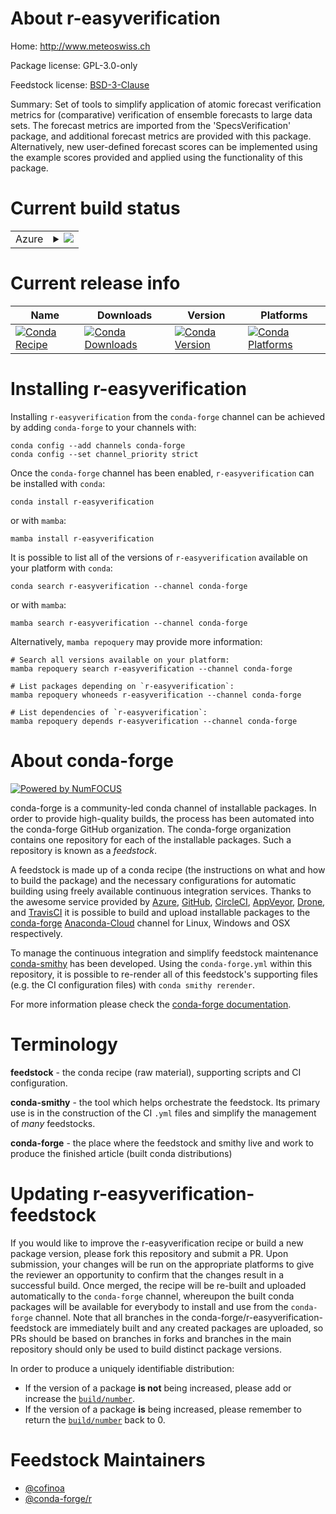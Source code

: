 About r-easyverification
========================

Home: http://www.meteoswiss.ch

Package license: GPL-3.0-only

Feedstock license: [BSD-3-Clause](https://github.com/conda-forge/r-easyverification-feedstock/blob/main/LICENSE.txt)

Summary: Set of tools to simplify application of atomic forecast verification metrics for (comparative) verification of ensemble forecasts to large data sets. The forecast metrics are imported from the 'SpecsVerification' package, and additional forecast metrics are provided with this package. Alternatively, new user-defined forecast scores can be implemented using the example scores provided and applied using the functionality of this package.

Current build status
====================


<table>
    
  <tr>
    <td>Azure</td>
    <td>
      <details>
        <summary>
          <a href="https://dev.azure.com/conda-forge/feedstock-builds/_build/latest?definitionId=12561&branchName=main">
            <img src="https://dev.azure.com/conda-forge/feedstock-builds/_apis/build/status/r-easyverification-feedstock?branchName=main">
          </a>
        </summary>
        <table>
          <thead><tr><th>Variant</th><th>Status</th></tr></thead>
          <tbody><tr>
              <td>linux_64_r_base3.6</td>
              <td>
                <a href="https://dev.azure.com/conda-forge/feedstock-builds/_build/latest?definitionId=12561&branchName=main">
                  <img src="https://dev.azure.com/conda-forge/feedstock-builds/_apis/build/status/r-easyverification-feedstock?branchName=main&jobName=linux&configuration=linux_64_r_base3.6" alt="variant">
                </a>
              </td>
            </tr><tr>
              <td>linux_64_r_base4.0</td>
              <td>
                <a href="https://dev.azure.com/conda-forge/feedstock-builds/_build/latest?definitionId=12561&branchName=main">
                  <img src="https://dev.azure.com/conda-forge/feedstock-builds/_apis/build/status/r-easyverification-feedstock?branchName=main&jobName=linux&configuration=linux_64_r_base4.0" alt="variant">
                </a>
              </td>
            </tr><tr>
              <td>linux_64_r_base4.1</td>
              <td>
                <a href="https://dev.azure.com/conda-forge/feedstock-builds/_build/latest?definitionId=12561&branchName=main">
                  <img src="https://dev.azure.com/conda-forge/feedstock-builds/_apis/build/status/r-easyverification-feedstock?branchName=main&jobName=linux&configuration=linux_64_r_base4.1" alt="variant">
                </a>
              </td>
            </tr><tr>
              <td>osx_64_r_base3.6</td>
              <td>
                <a href="https://dev.azure.com/conda-forge/feedstock-builds/_build/latest?definitionId=12561&branchName=main">
                  <img src="https://dev.azure.com/conda-forge/feedstock-builds/_apis/build/status/r-easyverification-feedstock?branchName=main&jobName=osx&configuration=osx_64_r_base3.6" alt="variant">
                </a>
              </td>
            </tr><tr>
              <td>osx_64_r_base4.0</td>
              <td>
                <a href="https://dev.azure.com/conda-forge/feedstock-builds/_build/latest?definitionId=12561&branchName=main">
                  <img src="https://dev.azure.com/conda-forge/feedstock-builds/_apis/build/status/r-easyverification-feedstock?branchName=main&jobName=osx&configuration=osx_64_r_base4.0" alt="variant">
                </a>
              </td>
            </tr><tr>
              <td>osx_64_r_base4.1</td>
              <td>
                <a href="https://dev.azure.com/conda-forge/feedstock-builds/_build/latest?definitionId=12561&branchName=main">
                  <img src="https://dev.azure.com/conda-forge/feedstock-builds/_apis/build/status/r-easyverification-feedstock?branchName=main&jobName=osx&configuration=osx_64_r_base4.1" alt="variant">
                </a>
              </td>
            </tr><tr>
              <td>win_64_r_base3.6</td>
              <td>
                <a href="https://dev.azure.com/conda-forge/feedstock-builds/_build/latest?definitionId=12561&branchName=main">
                  <img src="https://dev.azure.com/conda-forge/feedstock-builds/_apis/build/status/r-easyverification-feedstock?branchName=main&jobName=win&configuration=win_64_r_base3.6" alt="variant">
                </a>
              </td>
            </tr><tr>
              <td>win_64_r_base4.0</td>
              <td>
                <a href="https://dev.azure.com/conda-forge/feedstock-builds/_build/latest?definitionId=12561&branchName=main">
                  <img src="https://dev.azure.com/conda-forge/feedstock-builds/_apis/build/status/r-easyverification-feedstock?branchName=main&jobName=win&configuration=win_64_r_base4.0" alt="variant">
                </a>
              </td>
            </tr><tr>
              <td>win_64_r_base4.1</td>
              <td>
                <a href="https://dev.azure.com/conda-forge/feedstock-builds/_build/latest?definitionId=12561&branchName=main">
                  <img src="https://dev.azure.com/conda-forge/feedstock-builds/_apis/build/status/r-easyverification-feedstock?branchName=main&jobName=win&configuration=win_64_r_base4.1" alt="variant">
                </a>
              </td>
            </tr>
          </tbody>
        </table>
      </details>
    </td>
  </tr>
</table>

Current release info
====================

| Name | Downloads | Version | Platforms |
| --- | --- | --- | --- |
| [![Conda Recipe](https://img.shields.io/badge/recipe-r--easyverification-green.svg)](https://anaconda.org/conda-forge/r-easyverification) | [![Conda Downloads](https://img.shields.io/conda/dn/conda-forge/r-easyverification.svg)](https://anaconda.org/conda-forge/r-easyverification) | [![Conda Version](https://img.shields.io/conda/vn/conda-forge/r-easyverification.svg)](https://anaconda.org/conda-forge/r-easyverification) | [![Conda Platforms](https://img.shields.io/conda/pn/conda-forge/r-easyverification.svg)](https://anaconda.org/conda-forge/r-easyverification) |

Installing r-easyverification
=============================

Installing `r-easyverification` from the `conda-forge` channel can be achieved by adding `conda-forge` to your channels with:

```
conda config --add channels conda-forge
conda config --set channel_priority strict
```

Once the `conda-forge` channel has been enabled, `r-easyverification` can be installed with `conda`:

```
conda install r-easyverification
```

or with `mamba`:

```
mamba install r-easyverification
```

It is possible to list all of the versions of `r-easyverification` available on your platform with `conda`:

```
conda search r-easyverification --channel conda-forge
```

or with `mamba`:

```
mamba search r-easyverification --channel conda-forge
```

Alternatively, `mamba repoquery` may provide more information:

```
# Search all versions available on your platform:
mamba repoquery search r-easyverification --channel conda-forge

# List packages depending on `r-easyverification`:
mamba repoquery whoneeds r-easyverification --channel conda-forge

# List dependencies of `r-easyverification`:
mamba repoquery depends r-easyverification --channel conda-forge
```


About conda-forge
=================

[![Powered by
NumFOCUS](https://img.shields.io/badge/powered%20by-NumFOCUS-orange.svg?style=flat&colorA=E1523D&colorB=007D8A)](https://numfocus.org)

conda-forge is a community-led conda channel of installable packages.
In order to provide high-quality builds, the process has been automated into the
conda-forge GitHub organization. The conda-forge organization contains one repository
for each of the installable packages. Such a repository is known as a *feedstock*.

A feedstock is made up of a conda recipe (the instructions on what and how to build
the package) and the necessary configurations for automatic building using freely
available continuous integration services. Thanks to the awesome service provided by
[Azure](https://azure.microsoft.com/en-us/services/devops/), [GitHub](https://github.com/),
[CircleCI](https://circleci.com/), [AppVeyor](https://www.appveyor.com/),
[Drone](https://cloud.drone.io/welcome), and [TravisCI](https://travis-ci.com/)
it is possible to build and upload installable packages to the
[conda-forge](https://anaconda.org/conda-forge) [Anaconda-Cloud](https://anaconda.org/)
channel for Linux, Windows and OSX respectively.

To manage the continuous integration and simplify feedstock maintenance
[conda-smithy](https://github.com/conda-forge/conda-smithy) has been developed.
Using the ``conda-forge.yml`` within this repository, it is possible to re-render all of
this feedstock's supporting files (e.g. the CI configuration files) with ``conda smithy rerender``.

For more information please check the [conda-forge documentation](https://conda-forge.org/docs/).

Terminology
===========

**feedstock** - the conda recipe (raw material), supporting scripts and CI configuration.

**conda-smithy** - the tool which helps orchestrate the feedstock.
                   Its primary use is in the construction of the CI ``.yml`` files
                   and simplify the management of *many* feedstocks.

**conda-forge** - the place where the feedstock and smithy live and work to
                  produce the finished article (built conda distributions)


Updating r-easyverification-feedstock
=====================================

If you would like to improve the r-easyverification recipe or build a new
package version, please fork this repository and submit a PR. Upon submission,
your changes will be run on the appropriate platforms to give the reviewer an
opportunity to confirm that the changes result in a successful build. Once
merged, the recipe will be re-built and uploaded automatically to the
`conda-forge` channel, whereupon the built conda packages will be available for
everybody to install and use from the `conda-forge` channel.
Note that all branches in the conda-forge/r-easyverification-feedstock are
immediately built and any created packages are uploaded, so PRs should be based
on branches in forks and branches in the main repository should only be used to
build distinct package versions.

In order to produce a uniquely identifiable distribution:
 * If the version of a package **is not** being increased, please add or increase
   the [``build/number``](https://docs.conda.io/projects/conda-build/en/latest/resources/define-metadata.html#build-number-and-string).
 * If the version of a package **is** being increased, please remember to return
   the [``build/number``](https://docs.conda.io/projects/conda-build/en/latest/resources/define-metadata.html#build-number-and-string)
   back to 0.

Feedstock Maintainers
=====================

* [@cofinoa](https://github.com/cofinoa/)
* [@conda-forge/r](https://github.com/conda-forge/r/)


